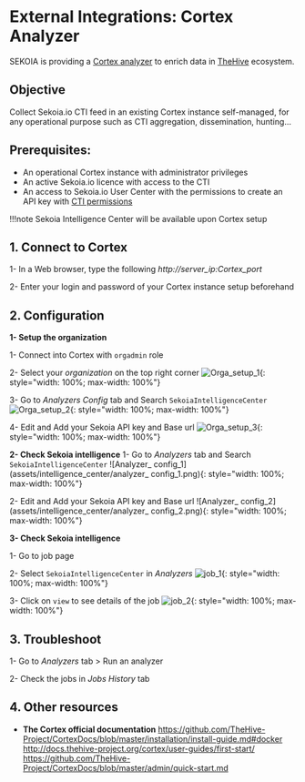 # External Integrations: Cortex Analyzer

SEKOIA is providing a [Cortex analyzer](https://github.com/TheHive-Project/Cortex-Analyzers/tree/master/analyzers/SEKOIAIntelligenceCenter) to enrich data in [TheHive](https://thehive-project.org/) ecosystem.

## Objective

Collect Sekoia.io CTI feed in an existing Cortex instance self-managed, for any operational purpose such as CTI aggregation, dissemination, hunting...

## Prerequisites:

- An operational Cortex instance with administrator privileges
- An active Sekoia.io licence with access to the CTI
- An access to Sekoia.io User Center with the permissions to create an API key with [CTI permissions](https://docs.sekoia.io/getting_started/Permissions/#cti-permissions)

!!!note
   Sekoia Intelligence Center will be available upon Cortex setup

## 1. Connect to Cortex

1- In a Web browser, type the following	_http://server_ip:Cortex_port_

2- Enter your login and password of your Cortex instance setup beforehand


## 2. Configuration
**1- Setup the organization**

1- Connect into Cortex with `orgadmin` role

2- Select your _organization_ on the top right corner
![Orga_setup_1](assets/intelligence_center/orga_setup_1.png){: style="width: 100%; max-width: 100%"}

3- Go to _Analyzers Config_ tab and Search `SekoiaIntelligenceCenter`
![Orga_setup_2](assets/intelligence_center/orga_setup_2.png){: style="width: 100%; max-width: 100%"}

4- Edit and Add your Sekoia API key and Base url
![Orga_setup_3](assets/intelligence_center/orga_setup_3.png){: style="width: 100%; max-width: 100%"}

**2- Check Sekoia intelligence**
1- Go to _Analyzers_ tab and Search `SekoiaIntelligenceCenter`
![Analyzer_ config_1](assets/intelligence_center/analyzer_ config_1.png){: style="width: 100%; max-width: 100%"}

2- Edit and Add your Sekoia API key and Base url
![Analyzer_ config_2](assets/intelligence_center/analyzer_ config_2.png){: style="width: 100%; max-width: 100%"}

**3- Check Sekoia intelligence**

1- Go to job page

2- Select `SekoiaIntelligenceCenter` in _Analyzers_
![job_1](assets/intelligence_center/job_1.png){: style="width: 100%; max-width: 100%"}

3- Click on `view` to see details of the job
![job_2](assets/intelligence_center/job_2.png){: style="width: 100%; max-width: 100%"}

## 3. Troubleshoot
1- Go to _Analyzers_ tab > Run an analyzer

2- Check the jobs in _Jobs History_ tab

## 4. Other resources
- **The Cortex official documentation**
https://github.com/TheHive-Project/CortexDocs/blob/master/installation/install-guide.md#docker
http://docs.thehive-project.org/cortex/user-guides/first-start/
https://github.com/TheHive-Project/CortexDocs/blob/master/admin/quick-start.md

